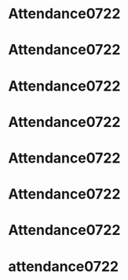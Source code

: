 # Attendance0722
# Attendance0722
# Attendance0722
# Attendance0722
# Attendance0722
# Attendance0722
# Attendance0722
# attendance0722
